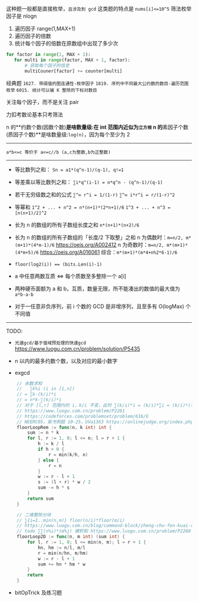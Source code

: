 这种题一般都是直接枚举，`且涉及到 gcd`
这类题的特点是 `nums[i]<=10^5` 筛法枚举因子是 nlogn

1. 遍历因子 range(1,MAX+1)
2. 遍历因子的倍数
3. 统计每个因子的倍数在原数组中出现了多少次

```Python
for factor in range(1, MAX + 1):
   for multi in range(factor, MAX + 1, factor):
       # 获取每个因子的信息
       multiCouner[factor] += counter[multi]
```

经典题
`1627. 带阈值的图连通性-枚举因子`
`1819. 序列中不同最大公约数的数目-遍历范围枚举`
`6015. 统计可以被 K 整除的下标对数目`

关注每个因子，而不是关注 pair

力扣考数论基本只考筛法

n 的**约数个数(因数个数)**是啥数量级:在 int 范围内近似为`立方根`
n 的**素因子个数(质因子个数)**是啥数量级:`log(n)`，因为每个至少为 2

---

`a*b<=c 等价于 a<=c//b (a,c为整数,b为正整数)`

---

- 等比数列之和：
  `Sn = a1*(q^n-1)/(q-1), q!=1`
- 等差乘以等比数列之和：
  `∑i*q^(i-1) = n*q^n - (q^n-1)/(q-1)`
- 若干无穷级数之和的公式
  `∑^∞ r^i = 1/(1-r)`
  `∑^∞ i*r^i = r/(1-r)^2`
- 等幂和
  `1^2 + ... + n^2 = n*(n+1)*(2*n+1)/6`
  `1^3 + ... + n^3 = [n(n+1)/2]^2`
- 长为 n 的数组的所有子数组长度之和
  `n*(n+1)*(n+2)/6`
- 长为 n 的数组的所有子数组的「长度/2 下取整」之和
  n 为偶数时：`m=n/2, m*(m+1)*(4*m-1)/6` https://oeis.org/A002412
  n 为奇数时：`m=n/2, m*(m+1)*(4*m+5)/6` https://oeis.org/A016061
  综合：`m*(m+1)*(m*4+n%2*6-1)/6`
- `floor(log2(i)) == (bits.Len(i)-1)`

- a 中任意两数互质 <=> 每个质数至多整除一个 a[i]
- 两种硬币面额为 a 和 b，互质，数量无限，所不能凑出的数值的最大值为 `a*b-a-b`
- 对于一任意非负序列，前 i 个数的 GCD 是非增序列，且至多有 O(logMax) 个不同值

---

TODO:

- `光速gcd/基于值域预处理的快速gcd`
  https://www.luogu.com.cn/problem/solution/P5435

- n 以内的最多约数个数，以及对应的最小数字

- exgcd

```go
	// 余数求和
	//   ∑k%i (i in [1,n])
	// = ∑k-(k/i)*i
	// = n*k-∑(k/i)*i
	// 对于 [l,r] 范围内的 i，k/i 不变，此时 ∑(k/i)*i = (k/i)*∑i = (k/i)*(l+r)*(r-l+1)/2
	// https://www.luogu.com.cn/problem/P2261
	// https://codeforces.com/problemset/problem/616/E
	// NEERC05，紫书例题 10-25，UVa1363 https://onlinejudge.org/index.php?option=com_onlinejudge&Itemid=8&category=446&page=show_problem&problem=4109 https://codeforces.com/gym/101334 J
	floorLoopRem := func(n, k int) int {
		sum := n * k
		for l, r := 1, 0; l <= n; l = r + 1 {
			h := k / l
			if h > 0 {
				r = min(k/h, n)
			} else {
				r = n
			}
			w := r - l + 1
			s := (l + r) * w / 2
			sum -= h * s
		}
		return sum
	}

	// 二维整除分块
	// ∑{i=1..min(n,m)} floor(n/i)*floor(m/i)
	// https://www.luogu.com.cn/blog/command-block/zheng-chu-fen-kuai-ru-men-xiao-ji
	// todo ∑∑(n%i)*(m%j) 模积和 https://www.luogu.com.cn/problem/P2260
	floorLoop2D := func(n, m int) (sum int) {
		for l, r := 1, 0; l <= min(n, m); l = r + 1 {
			hn, hm := n/l, m/l
			r = min(n/hn, m/hm)
			w := r - l + 1
			sum += hn * hm * w
		}
		return
	}
```

- bitOpTrick 及练习题
